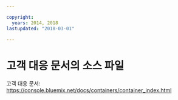 ```yaml
---

copyright:
  years: 2014, 2018
lastupdated: "2018-03-01"

---
```


# 고객 대응 문서의 소스 파일

고객 대응 문서: https://console.bluemix.net/docs/containers/container_index.html


